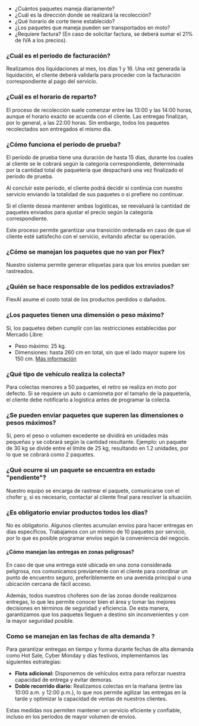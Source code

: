 - ¿Cuántos paquetes maneja diariamente?
- ¿Cuál es la dirección donde se realizará la recolección?
- ¿Qué horario de corte tiene establecido?
- ¿Los paquetes que maneja pueden ser transportados en moto?
- ¿Requiere factura? (En caso de solicitar factura, se deberá sumar el 21% de IVA a los precios).

### ¿Cuál es el período de facturación?

Realizamos dos liquidaciones al mes, los días 1 y 16. Una vez generada la liquidación, el cliente deberá validarla para proceder con la facturación correspondiente al pago del servicio.

### ¿Cuál es el horario de reparto?

El proceso de recolección suele comenzar entre las 13:00 y las 14:00 horas, aunque el horario exacto se acuerda con el cliente. Las entregas finalizan, por lo general, a las 22:00 horas. Sin embargo, todos los paquetes recolectados son entregados el mismo día.

### ¿Cómo funciona el período de prueba?

El período de prueba tiene una duración de hasta 15 días, durante los cuales al cliente se le cobrará según la categoría correspondiente, determinada por la cantidad total de paquetería que despachará una vez finalizado el período de prueba.

Al concluir este período, el cliente podrá decidir si continúa con nuestro servicio enviando la totalidad de sus paquetes o si prefiere no continuar.

Si el cliente desea mantener ambas logísticas, se reevaluará la cantidad de paquetes enviados para ajustar el precio según la categoría correspondiente.

Este proceso permite garantizar una transición ordenada en caso de que el cliente esté satisfecho con el servicio, evitando afectar su operación.
### ¿Cómo se manejan los paquetes que no van por Flex?
Nuestro sistema permite generar etiquetas para que los envíos puedan ser rastreados.

### ¿Quién se hace responsable de los pedidos extraviados?

FlexAI asume el costo total de los productos perdidos o dañados.

### ¿Los paquetes tienen una dimensión o peso máximo?

Sí, los paquetes deben cumplir con las restricciones establecidas por Mercado Libre:
- Peso máximo: 25 kg.
- Dimensiones: hasta 260 cm en total, sin que el lado mayor supere los 150 cm. [Más información](https://www.mercadolibre.com.ar/ayuda/3163)
### ¿Qué tipo de vehículo realiza la colecta?

Para colectas menores a 50 paquetes, el retiro se realiza en moto por defecto. Si se requiere un auto o camioneta por el tamaño de la paquetería, el cliente debe notificarlo a logística antes de programar la colecta.

### ¿Se pueden enviar paquetes que superen las dimensiones o pesos máximos?

Sí, pero el peso o volumen excedente se dividirá en unidades más pequeñas y se cobrará según la cantidad resultante. Ejemplo: un paquete de 30 kg se divide entre el límite de 25 kg, resultando en 1.2 unidades, por lo que se cobrará como 2 paquetes.

### ¿Qué ocurre si un paquete se encuentra en estado "pendiente"?

Nuestro equipo se encarga de rastrear el paquete, comunicarse con el chofer y, si es necesario, contactar al cliente final para resolver la situación.

### ¿Es obligatorio enviar productos todos los días?

No es obligatorio. Algunos clientes acumulan envíos para hacer entregas en días específicos. Trabajamos con un mínimo de 10 paquetes por servicio, por lo que es posible programar envíos según la conveniencia del negocio.


#### ¿Cómo manejan las entregas en zonas peligrosas?
En caso de que una entrega esté ubicada en una zona considerada peligrosa, nos comunicamos previamente con el cliente para coordinar un punto de encuentro seguro, preferiblemente en una avenida principal o una ubicación cercana de fácil acceso.

Además, todos nuestros choferes son de las zonas donde realizamos entregas, lo que les permite conocer bien el área y tomar las mejores decisiones en términos de seguridad y eficiencia. De esta manera, garantizamos que los paquetes lleguen a destino sin inconvenientes y con la mayor seguridad posible.


### Como se manejan en las fechas de alta demanda ?

Para garantizar entregas en tiempo y forma durante fechas de alta demanda como Hot Sale, Cyber Monday y días festivos, implementamos las siguientes estrategias:

- **Flota adicional:** Disponemos de vehículos extra para reforzar nuestra capacidad de entrega y evitar demoras.
- **Doble recorrido diario:** Realizamos colectas en la mañana (entre las 10:00 a.m. y 12:00 p.m.), lo que nos permite agilizar las entregas en la tarde y optimizar la capacidad de ventas de nuestros clientes.

Estas medidas nos permiten mantener un servicio eficiente y confiable, incluso en los períodos de mayor volumen de envíos.